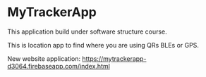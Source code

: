 # MyTrackerApp

This application build under software structure course.

This is location app to find where you are using QRs BLEs or GPS.

New website application: https://mytrackerapp-d3064.firebaseapp.com/index.html